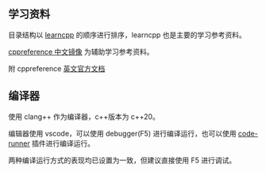 ## 学习资料

目录结构以 [learncpp](https://www.learncpp.com/) 的顺序进行排序，learncpp 也是主要的学习参考资料。


[cppreference 中文镜像](https://cppreference.cn/) 为辅助学习参考资料。

附 cppreference [英文官方文档](https://cppreference.com/)


## 编译器

使用 clang++ 作为编译器，c++版本为 c++20。

编辑器使用 vscode，可以使用 debugger(F5) 进行编译运行，也可以使用 [code-runner](https://marketplace.visualstudio.com/items?itemName=formulahendry.code-runner) 插件进行编译运行。

两种编译运行方式的表现均已设置为一致，但建议直接使用 F5 进行调试。
